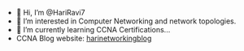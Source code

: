 - 👋 Hi, I’m @HariRavi7
- 👀 I’m interested in Computer Networking and network topologies.
- 🌱 I’m currently learning CCNA Certifications...
-  CCNA Blog website: [harinetworkingblog](harinetworking.southindia.cloudapp.azure.com)

<!---
HariRavi7/HariRavi7 is a ✨ special ✨ repository because its `README.md` (this file) appears on your GitHub profile.
You can click the Preview link to take a look at your changes.
--->
